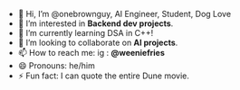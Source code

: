 - 👋 Hi, I’m @onebrownguy, AI Engineer, Student, Dog Love 
- 👀 I’m interested in **Backend dev projects**.
- 🌱 I’m currently learning DSA in C++!
- 💞️ I’m looking to collaborate on **AI projects**. 
- 📫 How to reach me: ig : **@weeniefries**
- 😄 Pronouns: he/him
- ⚡ Fun fact: I can quote the entire Dune movie.

<!---
onebrownguy/onebrownguy is a ✨ special ✨ repository because its `README.md` (this file) appears on your GitHub profile.
You can click the Preview link to take a look at your changes.
--->
